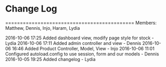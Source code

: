 # Change Log 

============================================
Members: Matthew, Dennis, Injo, Haram, Lydia

2016-10-06 17:25 Added dashboard view, modify page style for stock - Lydia
2016-10-06 17:11 Added admin controller and view - Dennis
2016-10-06 16:46 Added Product Controller, Model, View - Injo
2016-10-06 11:01 Configured autoload.config to use session, form and our models - Dennis
2016-10-05 19:25 Added changelog - Lydia
